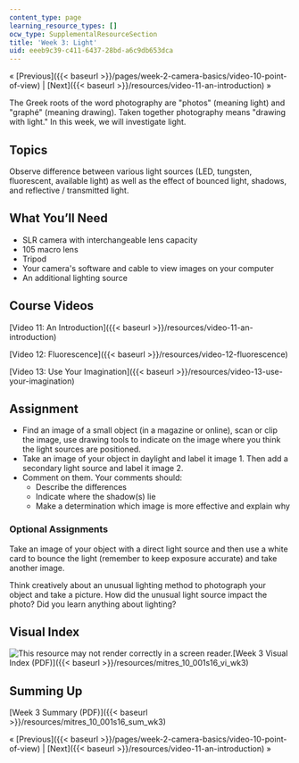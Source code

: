 ```yaml
---
content_type: page
learning_resource_types: []
ocw_type: SupplementalResourceSection
title: 'Week 3: Light'
uid: eeeb9c39-c411-6437-28bd-a6c9db653dca
---
```


« [Previous]({{< baseurl >}}/pages/week-2-camera-basics/video-10-point-of-view) | [Next]({{< baseurl >}}/resources/video-11-an-introduction) »

The Greek roots of the word photography are "photos" (meaning light) and "graphé" (meaning drawing). Taken together photography means "drawing with light." In this week, we will investigate light.

Topics
------

Observe difference between various light sources (LED, tungsten, fluorescent, available light) as well as the effect of bounced light, shadows, and reflective / transmitted light.

What You’ll Need
----------------

*   SLR camera with interchangeable lens capacity
*   105 macro lens
*   Tripod
*   Your camera's software and cable to view images on your computer
*   An additional lighting source

Course Videos
-------------

[Video 11: An Introduction]({{< baseurl >}}/resources/video-11-an-introduction)

[Video 12: Fluorescence]({{< baseurl >}}/resources/video-12-fluorescence)

[Video 13: Use Your Imagination]({{< baseurl >}}/resources/video-13-use-your-imagination)

Assignment
----------

*   Find an image of a small object (in a magazine or online), scan or clip the image, use drawing tools to indicate on the image where you think the light sources are positioned.
*   Take an image of your object in daylight and label it image 1. Then add a secondary light source and label it image 2.
*   Comment on them. Your comments should:
    *   Describe the differences
    *   Indicate where the shadow(s) lie
    *   Make a determination which image is more effective and explain why

### Optional Assignments

Take an image of your object with a direct light source and then use a white card to bounce the light (remember to keep exposure accurate) and take another image.

Think creatively about an unusual lighting method to photograph your object and take a picture. How did the unusual light source impact the photo? Did you learn anything about lighting?

Visual Index
------------

![This resource may not render correctly in a screen reader.](/images/inacessible.gif)[Week 3 Visual Index (PDF)]({{< baseurl >}}/resources/mitres_10_001s16_vi_wk3)

Summing Up
----------

[Week 3 Summary (PDF)]({{< baseurl >}}/resources/mitres_10_001s16_sum_wk3)

« [Previous]({{< baseurl >}}/pages/week-2-camera-basics/video-10-point-of-view) | [Next]({{< baseurl >}}/resources/video-11-an-introduction) »